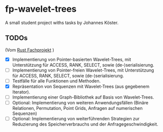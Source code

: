 # fp-wavelet-trees
A small student project withs tasks by Johannes Köster.



## TODOs

 (Vom [Rust Fachprojekt](https://github.com/koesterlab/fp-rust-wavelet-trees/wiki/Phase-3:-Implementierung) )
* [x] Implementierung von Pointer-basierten Wavelet-Trees, mit Unterstützung für ACCESS, RANK, SELECT, sowie (de-)serialisierung.
* [ ] Implementierung von Pointer-freien Wavelet-Trees, mit Unterstützung für ACCESS, RANK, SELECT, sowie (de-)serialisierung.
* [ ] Testfälle für alle Funktionen und Methoden.
* [x] Repräsentation von Sequenzen mit Wavelet-Trees (aus gegebenem Iterator).
* [ ] Implementierung einer Graph-Bibliothek auf Basis von Wavelet-Trees.
* [ ] Optional: Implementierung von weiteren Anwendungsfällen (Binäre Relationen, Permutation, Point Grids, Anfragen auf numerischen Sequenzen)
* [ ] Optional: Implementierung von weiterführenden Strategien zur Reduzierung des Speicherverbrauchs und der Anfragegeschwindigkeit.